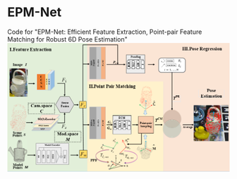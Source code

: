 # EPM-Net
Code for "EPM-Net: Efficient Feature Extraction, Point-pair Feature Matching for Robust 6D Pose Estimation"
<img src="doc/network.png" />
